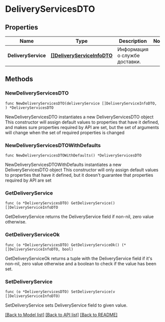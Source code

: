 # DeliveryServicesDTO

## Properties

Name | Type | Description | Notes
------------ | ------------- | ------------- | -------------
**DeliveryService** | [**[]DeliveryServiceInfoDTO**](DeliveryServiceInfoDTO.md) | Информация о службе доставки. | 

## Methods

### NewDeliveryServicesDTO

`func NewDeliveryServicesDTO(deliveryService []DeliveryServiceInfoDTO, ) *DeliveryServicesDTO`

NewDeliveryServicesDTO instantiates a new DeliveryServicesDTO object
This constructor will assign default values to properties that have it defined,
and makes sure properties required by API are set, but the set of arguments
will change when the set of required properties is changed

### NewDeliveryServicesDTOWithDefaults

`func NewDeliveryServicesDTOWithDefaults() *DeliveryServicesDTO`

NewDeliveryServicesDTOWithDefaults instantiates a new DeliveryServicesDTO object
This constructor will only assign default values to properties that have it defined,
but it doesn't guarantee that properties required by API are set

### GetDeliveryService

`func (o *DeliveryServicesDTO) GetDeliveryService() []DeliveryServiceInfoDTO`

GetDeliveryService returns the DeliveryService field if non-nil, zero value otherwise.

### GetDeliveryServiceOk

`func (o *DeliveryServicesDTO) GetDeliveryServiceOk() (*[]DeliveryServiceInfoDTO, bool)`

GetDeliveryServiceOk returns a tuple with the DeliveryService field if it's non-nil, zero value otherwise
and a boolean to check if the value has been set.

### SetDeliveryService

`func (o *DeliveryServicesDTO) SetDeliveryService(v []DeliveryServiceInfoDTO)`

SetDeliveryService sets DeliveryService field to given value.



[[Back to Model list]](../README.md#documentation-for-models) [[Back to API list]](../README.md#documentation-for-api-endpoints) [[Back to README]](../README.md)



